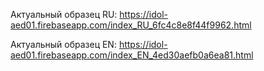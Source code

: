 Актуальный образец RU: https://idol-aed01.firebaseapp.com/index_RU_6fc4c8e8f44f9962.html

Актуальный образец EN: https://idol-aed01.firebaseapp.com/index_EN_4ed30aefb0a6ea81.html

